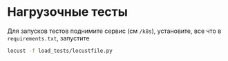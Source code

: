 # Нагрузочные тесты

Для запусков тестов поднимите сервис (см `/k8s`), установите, все что в `requirements.txt`, запустите

```sh
locust -f load_tests/locustfile.py
```
